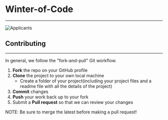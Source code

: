 # Winter-of-Code
----------------------

![Applicants](https://i.imgur.com/WKXfJvS.png)


## Contributing
----------------------
 In general, we follow the "fork-and-pull" Git workflow.

 1. **Fork** the repo on your GitHub profile
 2. **Clone** the project to your own local machine
    - Create a folder of your project(including your project files and a readme file with all the details of the project)
 3. **Commit** changes 
 4. **Push** your work back up to your fork
 5. Submit a **Pull request** so that we can review your changes

NOTE: Be sure to merge the latest before making a pull request!
